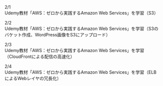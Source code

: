 2/1<br>
Udemy教材「AWS：ゼロから実践するAmazon Web Services」を学習（S3）<br>

2/2<br>
Udemy教材「AWS：ゼロから実践するAmazon Web Services」を学習（S3のバケット作成、WordPress画像をS3にアップロード）<br>

2/3<br>
Udemy教材「AWS：ゼロから実践するAmazon Web Services」を学習（CloudFrontによる配信の高速化）<br>

2/4<br>
Udemy教材「AWS：ゼロから実践するAmazon Web Services」を学習（ELBによるWebレイヤの冗長化）<br>